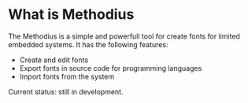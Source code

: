 What is Methodius
======

The Methodius is a simple and powerfull tool for create fonts for limited embedded systems. It has the following features:

  - Create and edit fonts
  - Export fonts in source code for programming languages
  - Import fonts from the system

Current status: still in development.
